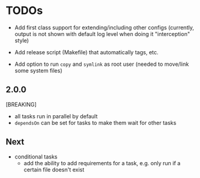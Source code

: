 # TODOs

- Add first class support for extending/including other configs (currently, output is not shown with default log level when doing it "interception" style)
- Add release script (Makefile) that automatically tags, etc.

- Add option to run `copy` and `symlink` as root user (needed to move/link some system files)

## 2.0.0

[BREAKING]

- all tasks run in parallel by default
- `dependsOn` can be set for tasks to make them wait for other tasks

## Next

- conditional tasks
  - add the ability to add requirements for a task, e.g. only run if a certain file doesn't exist
